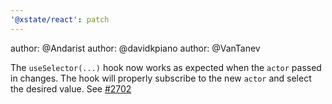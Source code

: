 ```yaml
---
'@xstate/react': patch
---
```


author: @Andarist
author: @davidkpiano
author: @VanTanev

The `useSelector(...)` hook now works as expected when the `actor` passed in changes. The hook will properly subscribe to the new `actor` and select the desired value. See [#2702](https://github.com/statelyai/xstate/issues/2702)
